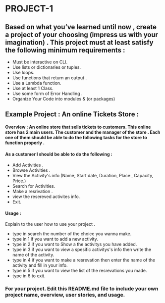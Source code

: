 # PROJECT-1



## Based on what you’ve learned until now , create a project of your choosing (impress us with your imagination) . This project must at least satisfy the following minimum requirements :

- Must be interactive on CLI.
- Use lists or dictionaries or tuples. 
- Use loops.
- Use functions that return an output . 
- Use a Lambda function.
- Use at least 1 Class.
- Use some form of Error Handling .
- Organize Your Code into modules & (or packages)

## Example Project :  An online Tickets Store :

#### Overview : An online store that sells tickets to customers. This online store has 2 main users. The customer and the manager of the store . Each one of them should be able to do the following tasks for the store to function properly . 

#### As a customer I should be able to do the following :
- Add Activities . 
- Browse  Activities . 
- View the Activity's info (Name, Start date, Duration, Place , Capacity, Price.)
- Search for Activities.
- Make a resrivation .
- view the resereved activites info.
- Exit.



#### Usage :
 Explain to the user how to use your project . 
 
 - type in search the number of the choice you wanna make.
 - type in 1 if you want to add a new activity.
 - type in 2 if you want to Show a the activitys you have added.
 - type in 3 if you want to view a spesific activitys's info then write the name of the activity.
 - type in 4 if you want to make a resrevation then enter the name of the activity and fill in your info.
 - type in 5 if you want to view the list of the resrevations you made.
 - type in 6 to exit.
 


### For your project. Edit this README.md file to include your own project name,  overview, user stories, and usage. 
